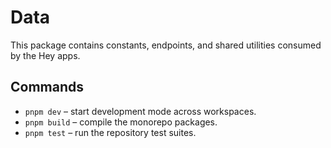 # Data

This package contains constants, endpoints, and shared utilities consumed by the Hey apps.

## Commands

- `pnpm dev` – start development mode across workspaces.
- `pnpm build` – compile the monorepo packages.
- `pnpm test` – run the repository test suites.
